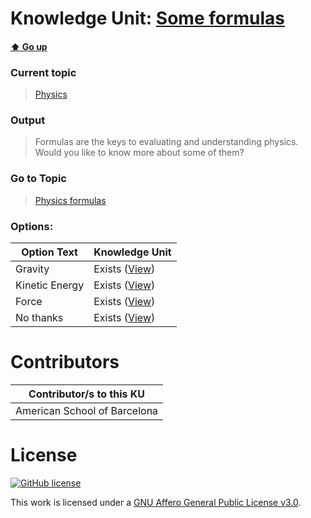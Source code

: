 # Knowledge Unit: [Some formulas](../../knowledge_units/physics/some-formulas.md)

#### [:arrow_up: Go up](../../topics/physics.md)
### Current topic
> [Physics](../../topics/physics.md)
### Output
> Formulas are the keys to evaluating and understanding physics. Would you like to know more about some of them?
### Go to Topic
> [Physics formulas](../../topics/physics-formulas.md)

### Options: 

| Option Text | Knowledge Unit |
| - | - |  
| Gravity  |  Exists ([View](../../knowledge_units/physics-formulas/gravity.md))  |  
| Kinetic Energy  |  Exists ([View](../../knowledge_units/physics-formulas/kinetic-energy.md))  |  
| Force  |  Exists ([View](../../knowledge_units/physics-formulas/force.md))  |  
| No thanks  |  Exists ([View](../../knowledge_units/physics-formulas/no-thanks.md))  | 

# Contributors

| Contributor/s to this KU |
| - | 
| American School of Barcelona |

# License
[![GitHub license](https://img.shields.io/github/license/inbrainz/cerebro)](https://github.com/inbrainz/cerebro/blob/master/LICENSE)

This work is licensed under a [GNU Affero General Public License v3.0](https://www.gnu.org/licenses/agpl-3.0.txt).